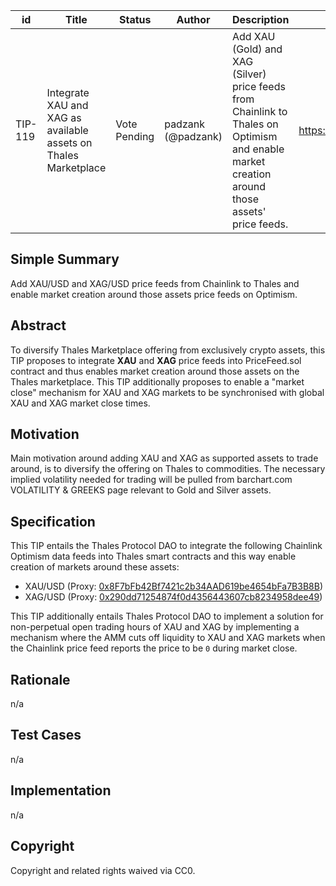 | id | Title | Status | Author | Description | Discussions to | Created |
| ----------- | ----------- | ----------- | ----------- | ----------- | ----------- | ----------- |
| TIP-119 | Integrate XAU and XAG as available assets on Thales Marketplace | Vote Pending | padzank (@padzank)| Add XAU (Gold) and XAG (Silver) price feeds from Chainlink to Thales on Optimism and enable market creation around those assets' price feeds. | https://discord.gg/rPpPcMXSeU | 2022-12-26
 
## Simple Summary
 
Add XAU/USD and XAG/USD price feeds from Chainlink to Thales and enable market creation around those assets price feeds on Optimism.
 
## Abstract
 
To diversify Thales Marketplace offering from exclusively crypto assets, this TIP proposes to integrate **XAU** and **XAG** price feeds into PriceFeed.sol contract and thus enables market creation around those assets on the Thales marketplace. This TIP additionally proposes to enable a "market close" mechanism for XAU and XAG markets to be synchronised with global XAU and XAG market close times.
 
## Motivation
 
Main motivation around adding XAU and XAG as supported assets to trade around, is to diversify the offering on Thales to commodities. The necessary implied volatility needed for trading will be pulled from barchart.com VOLATILITY & GREEKS page relevant to Gold and Silver assets.
 
## Specification
 
This TIP entails the Thales Protocol DAO to integrate the following Chainlink Optimism data feeds into Thales smart contracts and this way enable creation of markets around these assets:
 
 - XAU/USD  (Proxy: [0x8F7bFb42Bf7421c2b34AAD619be4654bFa7B3B8B](https://optimistic.etherscan.io/address/0x8F7bFb42Bf7421c2b34AAD619be4654bFa7B3B8B))
 - XAG/USD  (Proxy: [0x290dd71254874f0d4356443607cb8234958dee49](https://optimistic.etherscan.io/address/0x290dd71254874f0d4356443607cb8234958dee49))
 
This TIP additionally entails Thales Protocol DAO to implement a solution for non-perpetual open trading hours of XAU and XAG by implementing a mechanism where the AMM cuts off liquidity to XAU and XAG markets when the Chainlink price feed reports the price to be `0` during market close.
 
## Rationale
 
n/a
 
## Test Cases
 
n/a
 
## Implementation
 
n/a
 
## Copyright
 
Copyright and related rights waived via CC0.

